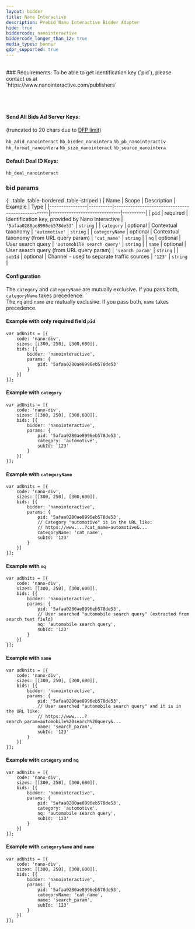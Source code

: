 ```yaml
---
layout: bidder
title: Nano Interactive
description: Prebid Nano Interactive Bidder Adapter
hide: true
biddercode: nanointeractive
biddercode_longer_than_12: true
media_types: banner
gdpr_supported: true
---
```


<br>
### Requirements:
To be able to get identification key (`pid`), please contact us at <br>
`https://www.nanointeractive.com/publishers` <br>
<br><br><br>

#### Send All Bids Ad Server Keys:
(truncated to 20 chars due to [DFP limit](https://support.google.com/dfp_premium/answer/1628457?hl=en#Key-values))

`hb_adid_nanointeract`
`hb_bidder_nanointera`
`hb_pb_nanointeractiv`
`hb_format_nanointera`
`hb_size_nanointeract`
`hb_source_nanointera`

#### Default Deal ID Keys:
`hb_deal_nanointeract`

### bid params

{: .table .table-bordered .table-striped }
| Name           | Scope    | Description                                      | Example                      | Type     |
|----------------|----------|--------------------------------------------------|------------------------------|----------|
| `pid`          | required | Identification key, provided by Nano Interactive | `'5afaa0280ae8996eb578de53'` | `string` |
| `category`     | optional | Contextual taxonomy                              | `'automotive'`               | `string` |
| `categoryName` | optional | Contextual taxonomy (from URL query param)       | `'cat_name'`                 | `string` |
| `nq`           | optional | User search query                                | `'automobile search query'`  | `string` |
| `name`         | optional | User search query (from URL query param)         | `'search_param'`             | `string` |
| `subId`        | optional | Channel - used to separate traffic sources       | `'123'`                      | `string` |

#### Configuration
The `category` and `categoryName` are mutually exclusive. If you pass both, `categoryName` takes precedence.
<br>
The `nq` and `name` are mutually exclusive. If you pass both, `name` takes precedence.

#### Example with only required field `pid`
    var adUnits = [{
        code: 'nano-div',
        sizes: [[300, 250], [300,600]],
        bids: [{
            bidder: 'nanointeractive',
            params: {
                pid: '5afaa0280ae8996eb578de53'
            }
        }]
    }];

#### Example with `category`
    var adUnits = [{
        code: 'nano-div',
        sizes: [[300, 250], [300,600]],
        bids: [{
            bidder: 'nanointeractive',
            params: {
                pid: '5afaa0280ae8996eb578de53',
                category: 'automotive',
                subId: '123'
            }
        }]
    }];

#### Example with `categoryName`
    var adUnits = [{
        code: 'nano-div',
        sizes: [[300, 250], [300,600]],
        bids: [{
            bidder: 'nanointeractive',
            params: {
                pid: '5afaa0280ae8996eb578de53',
                // Category "automotive" is in the URL like:
                // https://www....?cat_name=automotive&...
                categoryName: 'cat_name',
                subId: '123'
            }
        }]
    }];

#### Example with `nq`
    var adUnits = [{
        code: 'nano-div',
        sizes: [[300, 250], [300,600]],
        bids: [{
            bidder: 'nanointeractive',
            params: {
                pid: '5afaa0280ae8996eb578de53',
                // User searched "automobile search query" (extracted from search text field)
                nq: 'automobile search query',
                subId: '123'
            }
        }]
    }];

#### Example with `name`
    var adUnits = [{
        code: 'nano-div',
        sizes: [[300, 250], [300,600]],
        bids: [{
            bidder: 'nanointeractive',
            params: {
                pid: '5afaa0280ae8996eb578de53',
                // User searched "automobile search query" and it is in the URL like:
                // https://www....?search_param=automobile%20search%20query&...
                name: 'search_param',
                subId: '123'
            }
        }]
    }];

#### Example with `category` and `nq`
    var adUnits = [{
        code: 'nano-div',
        sizes: [[300, 250], [300,600]],
        bids: [{
            bidder: 'nanointeractive',
            params: {
                pid: '5afaa0280ae8996eb578de53',
                category: 'automotive',
                nq: 'automobile search query',
                subId: '123'
            }
        }]
    }];

#### Example with `categoryName` and `name`
    var adUnits = [{
        code: 'nano-div',
        sizes: [[300, 250], [300,600]],
        bids: [{
            bidder: 'nanointeractive',
            params: {
                pid: '5afaa0280ae8996eb578de53',
                categoryName: 'cat_name',
                name: 'search_param',
                subId: '123'
            }
        }]
    }];

